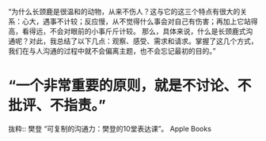 “为什么长颈鹿是很温和的动物，从来不伤人？这与它的这三个特点有很大的关系：心大，遇事不计较；反应慢，从不觉得什么事会对自己有伤害；再加上它站得高，看得远，不会对眼前的小事斤斤计较。
那么，具体来说，什么是长颈鹿式沟通呢？对此，我总结了以下几点：观察、感受、需求和请求。掌握了这几个方式，我们在与人沟通的过程中就不会偏离主题，也不会忘记最初的目的。”

# “一个非常重要的原则，就是不讨论、不批评、不指责。”

抜粋:: 樊登  “可复制的沟通力：樊登的10堂表达课”。 Apple Books  
